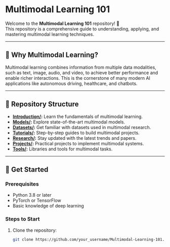 # Multimodal Learning 101

Welcome to the **Multimodal Learning 101** repository! 🎉  
This repository is a comprehensive guide to understanding, applying, and mastering multimodal learning techniques.  

---

## 🎯 **Why Multimodal Learning?**
Multimodal learning combines information from multiple data modalities, such as text, image, audio, and video, to achieve better performance and enable richer interactions. This is the cornerstone of many modern AI applications like autonomous driving, healthcare, and chatbots.

---

## 📂 **Repository Structure**
- **[Introduction/](./Introduction/):** Learn the fundamentals of multimodal learning.
- **[Models/](./Models/):** Explore state-of-the-art multimodal models.
- **[Datasets/](./Datasets/):** Get familiar with datasets used in multimodal research.
- **[Tutorials/](./Tutorials/):** Step-by-step guides to build multimodal projects.
- **[Research/](./Research/):** Stay updated with the latest trends and papers.
- **[Projects/](./Projects/):** Practical projects to implement multimodal systems.
- **[Tools/](./Tools/):** Libraries and tools for multimodal tasks.

---

## 🚀 **Get Started**
### Prerequisites
- Python 3.8 or later
- PyTorch or TensorFlow
- Basic knowledge of deep learning

### Steps to Start
1. Clone the repository:
   ```bash
   git clone https://github.com/your_username/Multimodal-Learning-101.git
